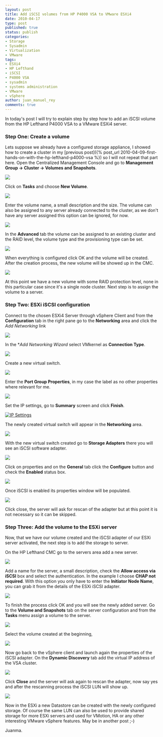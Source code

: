 ```yaml
---
layout: post
title: Add iSCSI volumes from HP P4000 VSA to VMware ESXi4
date: 2010-04-17
type: post
published: true
status: publish
categories:
- Storage
- Sysadmin
- Virtualization
- VMware
tags:
- ESXi4
- HP Lefthand
- iSCSI
- P4000 VSA
- sysadmin
- systems administration
- VMware
- vSphere
author: juan_manuel_rey
comments: true
---
```


In today's post I will try to explain step by step how to add an iSCSI volume from the HP Lefthand P4000 VSA to a VMware ESXi4 server.

### Step One: Create a volume

Lets suppose we already have a configured storage appliance, I showed how to create a cluster in my [previous post]({% post_url 2010-04-09-first-hands-on-with-the-hp-lefthand-p4000-vsa %}) so I will not repeat that part here. Open the Centralized Management Console and go to **Management Group -> Cluster -> Volumes and Snapshots**.

[![](/images/volumes_snapshots.png)]({{site.url}}/images/volumes_snapshots.png)

Click on **Tasks** and choose **New Volume**.

[![](/images/new_volume2.png)]({{site.url}}/images/new_volume2.png)

Enter the volume name, a small description and the size. The volume can also be assigned to any server already connected to the cluster, as we don't have any server assigned this option can be ignored, for now.

[![](/images/volume_basic.png)]({{site.url}}/images/volume_basic.png)

In the **Advanced** tab the volume can be assigned to an existing cluster and the RAID level, the volume type and the provisioning type can be set.

[![](/images/volume_advanced.png)]({{site.url}}/images/volume_advanced.png)

When everything is configured click OK and the volume will be created. After the creation process, the new volume will be showed up in the CMC.

[![](/images/new_volume_created.png)]({{site.url}}/images/new_volume_created.png)

At this point we have a new volume with some RAID protection level, none in this particular case since it's a single node cluster. Next step is to assign the volume to a server.

### Step Two: ESXi iSCSI configuration

Connect to the chosen ESXi4 Server through vSphere Client and from the **Configuration** tab in the right pane go to the **Networking** area and click the *Add Networking* link

[![](/images/esxi_add_networking.png)]({{site.url}}/images/esxi_add_networking.png)

In the **Add Networking Wizard* select VMkernel as **Connection Type**.

[![](/images/wizard.png)]({{site.url}}/images/wizard.png)

Create a new virtual switch.

[![](/images/new_vswicth.png)]({{site.url}}/images/new_vswicth.png)

Enter the **Port Group Properties**, in my case the label as no other properties where relevant for me.

[![](/images/properties.png)]({{site.url}}/images/properties.png)

Set the IP settings, go to **Summary** screen and click **Finish**.

[![IP Settings](/images/ip.png "IP Settings")]({{site.url}}/images/ip.png)

The newly created virtual switch will appear in the **Networking** area.

[![](/images/vswitch_created.png)]({{site.url}}/images/vswitch_created.png)

With the new virtual switch created go to **Storage Adapters** there you will see an iSCSI software adapter.

[![](/images/iscsi_soft_adapter.png)]({{site.url}}/images/iscsi_soft_adapter.png)

Click on properties and on the **General** tab click the **Configure** button and check the **Enabled** status box.

[![](/images/enable_iscsi.png)]({{site.url}}/images/enable_iscsi.png)

Once iSCSI is enabled its properties window will be populated.

[![](/images/iscsi_iqn.png)]({{site.url}}/images/iscsi_iqn.png)

Click close, the server will ask for rescan of the adapter but at this point it is not necessary so it can be skipped.

### Step Three: Add the volume to the ESXi server

Now, that we have our volume created and the iSCSI adapter of our ESXi server activated, the next step is to add the storage to server.

On the HP Lefthand CMC go to the servers area add a new server.

[![](/images/new_server.png)]({{site.url}}/images/new_server.png)

Add a name for the server, a small description, check the **Allow access via iSCSI** box and select the authentication. In the example I choose **CHAP not required**. With this option you only have to enter the **Initiator Node Name**, you can grab it from the details of the ESXi iSCSI adapter.

[![](/images/new_server_2.png)]({{site.url}}/images/new_server_2.png)

To finish the process click OK and you will see the newly added server. Go to the **Volume and Snapshots** tab on the server configuration and from the **Tasks** menu assign a volume to the server.

[![](/images/assign_volume.png)]({{site.url}}/images/assign_volume.png)

Select the volume created at the beginning,

[![](/images/assign_volume_2.png)]({{site.url}}/images/assign_volume_2.png)

Now go back to the vSphere client and launch again the properties of the iSCSI adapter. On the **Dynamic Discovery** tab add the virtual IP address of the VSA cluster.

[![](/images/dynamic_discovery.png)]({{site.url}}/images/dynamic_discovery.png)

Click **Close** and the server will ask again to rescan the adapter, now say yes and after the rescanning process the iSCSI LUN will show up.

[![](/images/iscsi_lun.png)]({{site.url}}/images/iscsi_lun.png)

Now in the ESXi a new Datastore can be created with the newly configured storage. Of course the same LUN can also be used to provide shared storage for more ESXi servers and used for VMotion, HA or any other interesting VMware vSphere features. May be in another post ;-)

Juanma.
